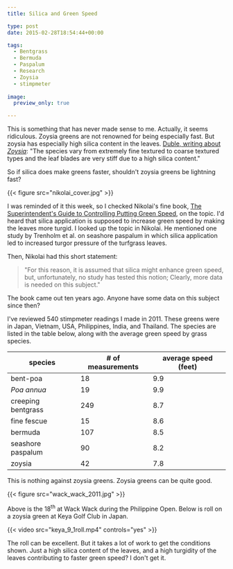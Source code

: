 ```yaml
---
title: Silica and Green Speed

type: post
date: 2015-02-28T18:54:44+00:00

tags:
  - Bentgrass
  - Bermuda
  - Paspalum
  - Research
  - Zoysia
  - stimpmeter
  
image:
  preview_only: true

---
```


This is something that has never made sense to me. Actually, it seems ridiculous. Zoysia greens are not renowned for being especially fast. But zoysia has especially high silica content in the leaves. [Duble, writing about *Zoysia*](https://web.archive.org/web/20150208045744/http://aggie-horticulture.tamu.edu/archives/parsons/turf/publications/zoysia.html): "The species vary from extremely fine textured to coarse textured types and the leaf blades are very stiff due to a high silica content."

So if silica does make greens faster, shouldn't zoysia greens be lightning fast?

{{< figure src="nikolai_cover.jpg" >}}

I was reminded of it this week, so I checked Nikolai's fine book, [The Superintendent's Guide to Controlling Putting Green Speed](https://www.amazon.com/dp/0471472727/ref=cm_sw_em_r_mt_dp_9JNHP16CH3XHGG1T058G), on the topic. I'd heard that silica application is supposed to increase green speed by making the leaves more turgid. I looked up the topic in Nikolai. He mentioned one study by Trenholm et al. on seashore paspalum in which silica application led to increased turgor pressure of the turfgrass leaves.

Then, Nikolai had this short statement:

> "For this reason, it is assumed that silica might enhance green speed, but, unfortunately, no study has tested this notion; Clearly, more data is needed on this subject."

The book came out ten years ago. Anyone have some data on this subject since then? 

I've reviewed 540 stimpmeter readings I made in 2011. These greens were in Japan, Vietnam, USA, Philippines, India, and Thailand. The species are listed in the table below, along with the average green speed by grass species.

| species            | # of measurements  | average speed (feet) |
| ------------------ | ------------------ | -------------------- |
| bent-poa           | 18                 | 9.9                  |
| *Poa annua*        | 19                 | 9.9                  |
| creeping bentgrass | 249                | 8.7                  |
| fine fescue        | 15                 | 8.6                  |
| bermuda            | 107                | 8.5                  |
| seashore paspalum  | 90                 | 8.2                  |
| zoysia             | 42                 | 7.8                  |

This is nothing against zoysia greens. Zoysia greens can be quite good.

{{< figure src="wack_wack_2011.jpg" >}}

Above is the 18<sup>th</sup> at Wack Wack during the Philippine Open. Below is roll on a zoysia green at Keya Golf Club in Japan.

{{< video src="keya_9_1roll.mp4" controls="yes" >}}

The roll can be excellent. But it takes a lot of work to get the conditions shown. Just a high silica content of the leaves, and a high turgidity of the leaves contributing to faster green speed? I don't get it.


